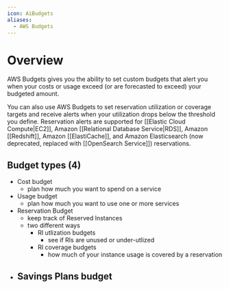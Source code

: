 ```yaml
---
icon: AiBudgets
aliases:
  - AWS Budgets
---
```


# Overview
AWS Budgets gives you the ability to set custom budgets that alert you when your costs or usage exceed (or are forecasted to exceed) your budgeted amount.

You can also use AWS Budgets to set reservation utilization or coverage targets and receive alerts when your utilization drops below the threshold you define. Reservation alerts are supported for [[Elastic Cloud Compute|EC2]], Amazon [[Relational Database Service|RDS]], Amazon [[Redshift]], Amazon [[ElastiCache]], and Amazon Elasticsearch (now deprecated, replaced with [[OpenSearch Service]]) reservations.

## Budget types (4)
- Cost budget
	- plan how much you want to spend on a service
- Usage budget
	- plan how much you want to use one or more services
- Reservation Budget
	- keep track of Reserved Instances 
	- two different ways
		- RI utlization budgets
			- see if RIs are unused or under-utlized
		- RI coverage budgets
			- how much of your instance usage is covered by a reservation
- Savings Plans budget
	- 
